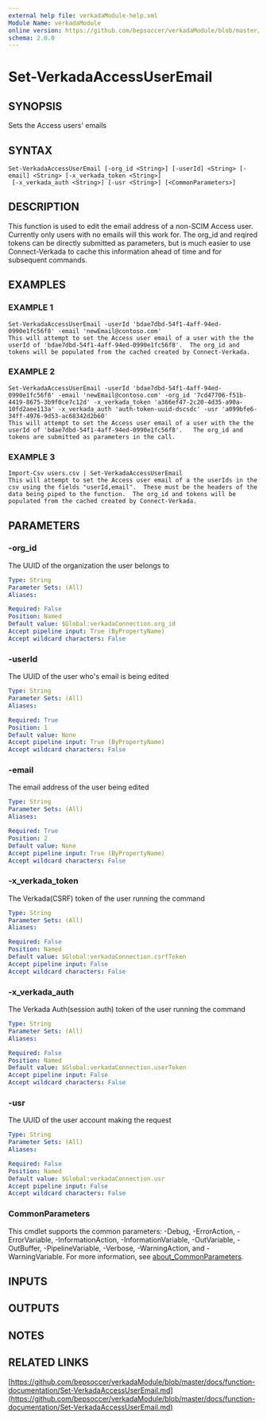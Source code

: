 ```yaml
---
external help file: verkadaModule-help.xml
Module Name: verkadaModule
online version: https://github.com/bepsoccer/verkadaModule/blob/master/docs/function-documentation/Set-VerkadaAccessUserEmail.md
schema: 2.0.0
---
```


# Set-VerkadaAccessUserEmail

## SYNOPSIS
Sets the Access users' emails

## SYNTAX

```
Set-VerkadaAccessUserEmail [-org_id <String>] [-userId] <String> [-email] <String> [-x_verkada_token <String>]
 [-x_verkada_auth <String>] [-usr <String>] [<CommonParameters>]
```

## DESCRIPTION
This function is used to edit the email address of a non-SCIM Access user. 
Currently only users with no emails will this work for.
The org_id and reqired tokens can be directly submitted as parameters, but is much easier to use Connect-Verkada to cache this information ahead of time and for subsequent commands.

## EXAMPLES

### EXAMPLE 1
```
Set-VerkadaAccessUserEmail -userId 'bdae7dbd-54f1-4aff-94ed-0990e1fc56f8' -email 'newEmail@contoso.com'
This will attempt to set the Access user email of a user with the the userId of 'bdae7dbd-54f1-4aff-94ed-0990e1fc56f8'.  The org_id and tokens will be populated from the cached created by Connect-Verkada.
```

### EXAMPLE 2
```
Set-VerkadaAccessUserEmail -userId 'bdae7dbd-54f1-4aff-94ed-0990e1fc56f8' -email 'newEmail@contoso.com' -org_id '7cd47706-f51b-4419-8675-3b9f0ce7c12d' -x_verkada_token 'a366ef47-2c20-4d35-a90a-10fd2aee113a' -x_verkada_auth 'auth-token-uuid-dscsdc' -usr 'a099bfe6-34ff-4976-9d53-ac68342d2b60'
This will attempt to set the Access user email of a user with the the userId of 'bdae7dbd-54f1-4aff-94ed-0990e1fc56f8'.   The org_id and tokens are submitted as parameters in the call.
```

### EXAMPLE 3
```
Import-Csv users.csv | Set-VerkadaAccessUserEmail
This will attempt to set the Access user email of a the userIds in the csv using the fields "userId,email".  These must be the headers of the data being piped to the function.  The org_id and tokens will be populated from the cached created by Connect-Verkada.
```

## PARAMETERS

### -org_id
The UUID of the organization the user belongs to

```yaml
Type: String
Parameter Sets: (All)
Aliases:

Required: False
Position: Named
Default value: $Global:verkadaConnection.org_id
Accept pipeline input: True (ByPropertyName)
Accept wildcard characters: False
```

### -userId
The UUID of the user who's email is being edited

```yaml
Type: String
Parameter Sets: (All)
Aliases:

Required: True
Position: 1
Default value: None
Accept pipeline input: True (ByPropertyName)
Accept wildcard characters: False
```

### -email
The email address of the user being edited

```yaml
Type: String
Parameter Sets: (All)
Aliases:

Required: True
Position: 2
Default value: None
Accept pipeline input: True (ByPropertyName)
Accept wildcard characters: False
```

### -x_verkada_token
The Verkada(CSRF) token of the user running the command

```yaml
Type: String
Parameter Sets: (All)
Aliases:

Required: False
Position: Named
Default value: $Global:verkadaConnection.csrfToken
Accept pipeline input: False
Accept wildcard characters: False
```

### -x_verkada_auth
The Verkada Auth(session auth) token of the user running the command

```yaml
Type: String
Parameter Sets: (All)
Aliases:

Required: False
Position: Named
Default value: $Global:verkadaConnection.userToken
Accept pipeline input: False
Accept wildcard characters: False
```

### -usr
The UUID of the user account making the request

```yaml
Type: String
Parameter Sets: (All)
Aliases:

Required: False
Position: Named
Default value: $Global:verkadaConnection.usr
Accept pipeline input: False
Accept wildcard characters: False
```

### CommonParameters
This cmdlet supports the common parameters: -Debug, -ErrorAction, -ErrorVariable, -InformationAction, -InformationVariable, -OutVariable, -OutBuffer, -PipelineVariable, -Verbose, -WarningAction, and -WarningVariable. For more information, see [about_CommonParameters](http://go.microsoft.com/fwlink/?LinkID=113216).

## INPUTS

## OUTPUTS

## NOTES

## RELATED LINKS

[https://github.com/bepsoccer/verkadaModule/blob/master/docs/function-documentation/Set-VerkadaAccessUserEmail.md](https://github.com/bepsoccer/verkadaModule/blob/master/docs/function-documentation/Set-VerkadaAccessUserEmail.md)

